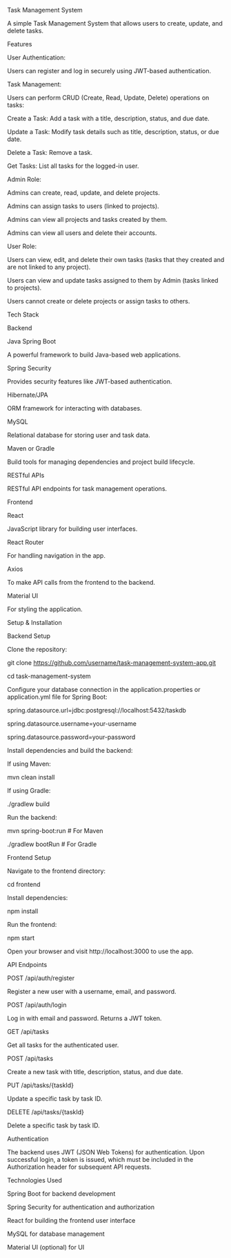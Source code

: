 Task Management System

A simple Task Management System that allows users to create, update, and delete tasks.


Features

User Authentication:

Users can register and log in securely using JWT-based authentication.

Task Management:

Users can perform CRUD (Create, Read, Update, Delete) operations on tasks:

Create a Task: Add a task with a title, description, status, and due date.

Update a Task: Modify task details such as title, description, status, or due date.

Delete a Task: Remove a task.

Get Tasks: List all tasks for the logged-in user.


Admin Role:

Admins can create, read, update, and delete projects.

Admins can assign tasks to users (linked to projects).

Admins can view all projects and tasks created by them.

Admins can view all users and delete their accounts.

User Role:

Users can view, edit, and delete their own tasks (tasks that they created and are not linked to any project).

Users can view and update tasks assigned to them by Admin (tasks linked to projects).

Users cannot create or delete projects or assign tasks to others.


Tech Stack

Backend

Java Spring Boot

A powerful framework to build Java-based web applications.

Spring Security

Provides security features like JWT-based authentication.

Hibernate/JPA

ORM framework for interacting with databases.

MySQL

Relational database for storing user and task data.

Maven or Gradle

Build tools for managing dependencies and project build lifecycle.

RESTful APIs

RESTful API endpoints for task management operations.

Frontend

React

JavaScript library for building user interfaces.

React Router

For handling navigation in the app.

Axios

To make API calls from the frontend to the backend.

Material UI

For styling the application.

Setup & Installation

Backend Setup

Clone the repository:

git clone https://github.com/username/task-management-system-app.git

cd task-management-system

Configure your database connection in the application.properties or application.yml file for Spring Boot:

spring.datasource.url=jdbc:postgresql://localhost:5432/taskdb

spring.datasource.username=your-username

spring.datasource.password=your-password

Install dependencies and build the backend:

If using Maven:

mvn clean install

If using Gradle:

./gradlew build

Run the backend:

mvn spring-boot:run   # For Maven

./gradlew bootRun     # For Gradle

Frontend Setup

Navigate to the frontend directory:

cd frontend

Install dependencies:

npm install

Run the frontend:

npm start

Open your browser and visit http://localhost:3000 to use the app.

API Endpoints

POST /api/auth/register

Register a new user with a username, email, and password.

POST /api/auth/login

Log in with email and password. Returns a JWT token.

GET /api/tasks

Get all tasks for the authenticated user.

POST /api/tasks

Create a new task with title, description, status, and due date.

PUT /api/tasks/{taskId}

Update a specific task by task ID.

DELETE /api/tasks/{taskId}

Delete a specific task by task ID.

Authentication

The backend uses JWT (JSON Web Tokens) for authentication. Upon successful login, a token is issued, which must be included in the Authorization header for subsequent API requests.

Technologies Used

Spring Boot for backend development

Spring Security for authentication and authorization

React for building the frontend user interface

MySQL for database management

Material UI (optional) for UI 